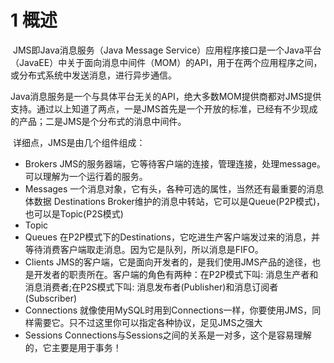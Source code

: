 # 1 概述

​		JMS即Java消息服务（Java Message Service）应用程序接口是一个Java平台（JavaEE）中关于面向消息中间件（MOM）的API，用于在两个应用程序之间，或分布式系统中发送消息，进行异步通信。

​		Java消息服务是一个与具体平台无关的API，绝大多数MOM提供商都对JMS提供支持。通过以上知道了两点，一是JMS首先是一个开放的标准，已经有不少现成的产品；二是JMS是个分布式的消息中间件。

​		详细点，JMS是由几个组件组成：

* Brokers   JMS的服务器端，它等待客户端的连接，管理连接，处理message。可以理解为一个运行着的服务。
* Messages  一个消息对象，它有头，各种可选的属性，当然还有最重要的消息体数据
  Destinations	Broker维护的消息中转站，它可以是Queue(P2P模式)，也可以是Topic(P2S模式)
* Topic
* Queues   在P2P模式下的Destinations，它吃进生产客户端发过来的消息，并等待消费客户端取走消息。因为它是队列，所以消息是FIFO。
* Clients  JMS的客户端，它是面向开发者的，是我们使用JMS产品的途径，也是开发者的职责所在。客户端的角色有两种：在P2P模式下叫: 消息生产者和消息消费者;在P2S模式下叫: 消息发布者(Publisher)和消息订阅者(Subscriber)
* Connections	就像使用MySQL时用到Connections一样，你要使用JMS，同样需要它。只不过这里你可以指定各种协议，足见JMS之强大
* Sessions	Connections与Sessions之间的关系是一对多，这个是容易理解的，它主要是用于事务！